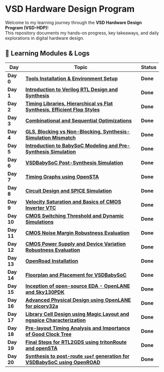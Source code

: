 # VSD Hardware Design Program

Welcome to my learning journey through the **VSD Hardware Design Program (VSD-HDP)**!  
This repository documents my hands-on progress, key takeaways, and daily explorations in digital hardware design.

## 🔗 Learning Modules & Logs

| **Day**   | **Topic**                                                                                                                | **Status** |
|-------|----------------------------------------------------------------------------------------------------------------------|--------|
| **Day 0** | [**Tools Installation & Environment Setup**](Day%200/README.md)                                                          | **Done**   |
| **Day 1** | [**Introduction to Verilog RTL Design and Synthesis**](Day%201/README.md)                                                | **Done**   |
| **Day 2** | [**Timing Libraries, Hierarchical vs Flat Synthesis, Efficient Flop Styles**](Day%202/README.md)                         | **Done**   |
| **Day 3** | [**Combinational and Sequential Optimizations**](Day%203/README.md)                                                      | **Done**   |
| **Day 4** | [**GLS, Blocking vs Non-Blocking, Synthesis-Simulation Mismatch**](Day%204/README.md)                                    | **Done**   |
| **Day 5** | [**Introduction to BabySoC Modeling and Pre-Synthesis Simulation**](Day%205/README.md)                                   | **Done**   |
| **Day 6** | [**VSDBabySoC Post-Synthesis Simulation**](Day%206/README.md)                                                            | **Done**   |
| **Day 7** | [**Timing Graphs using OpenSTA**](Day%207/README.md)                                                                     | **Done**   |
| **Day 8** | [**Circuit Design and SPICE Simulation**](Day%208/README.md)                                                             | **Done**   |
| **Day 9** | [**Velocity Saturation and Basics of CMOS Inverter VTC**](Day%209/README.md)                                             | **Done**   |
| **Day 10**| [**CMOS Switching Threshold and Dynamic Simulations**](Day%2010/README.md)                                               | **Done**   |
| **Day 11**| [**CMOS Noise Margin Robustness Evaluation**](Day%2011/README.md)                                                        | **Done**   |
| **Day 12**| [**CMOS Power Supply and Device Variation Robustness Evaluation**](Day%2012/README.md)                                   | **Done**   |
| **Day 13**| [**OpenRoad Installation**](Day%2013/README.md)                                                                          | **Done**   |
| **Day 14**| [**Floorplan and Placement for VSDBabySoC**](Day%2014/README.md)                                                         | **Done**   |
| **Day 15**| [**Inception of open-source EDA - OpenLANE and Sky130PDK**](Day%2015/README.md)                                          | **Done**   |
| **Day 16**| [**Advanced Physical Design using OpenLANE for picorv32a**](Day%2016/README.md)                                          | **Done**   |
| **Day 17**| [**Library Cell Design using Magic Layout and ngspice Characterization**](Day%2017/README.md)                            | **Done**   |
| **Day 18**| [**Pre-layout Timing Analysis and Importance of Good Clock Tree**](Day%2018/README.md)                                   | **Done**   |
| **Day 19**| [**Final Steps for RTL2GDS using tritonRoute and openSTA**](Day%2019/README.md)                                          | **Done**   |
| **Day 20**| [**Synthesis to post-route `spef` generation for VSDBabySoC using OpenROAD**](Day%2020/README.md)                        | **Done**   |
